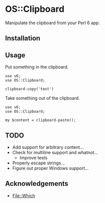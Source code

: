 # OS::Clipboard

Manipulate the clipboard from your Perl 6 app.

## Installation

## Usage

Put something in the clipboard.

``` perl6
use v6;
use OS::Clipboard;

clipboard-copy('text')
```

Take something out of the clipboard.

``` perl6
use v6;
use OS::Clipboard;

my $content = clipboard-paste();
```

## TODO

 * Add support for arbitrary content...
 * Check for multiline support and whatnot...
   * Improve tests
 * Properly escape strings...
 * Figure out proper Windows support...

## Acknowledgements

* [File::Which](https://github.com/azawawi/perl6-file-which)
